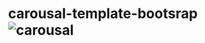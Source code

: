 # carousal-template-bootsrap![carousal](https://user-images.githubusercontent.com/92579647/185392743-8534c5d5-a604-4745-83ad-26c2c94af4c1.png)
